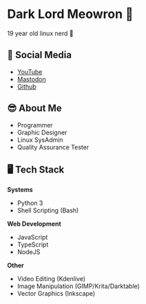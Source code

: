 # Dark Lord Meowron 👋

19 year old linux nerd 🐧

## 📢️ Social Media

* [YouTube](https://https://www.youtube.com/channel/UCEOW3L0mcBhwfkmoFZtSM5Q)
* [Mastodon](https://fosstodon.com/@Hydra_Slash_Linux)
* [Github](https://github.com/rmj1001)

## 😎 About Me

* Programmer
* Graphic Designer
* Linux SysAdmin
* Quality Assurance Tester

## 🖥️ Tech Stack

__Systems__

* Python 3
* Shell Scripting (Bash)

 __Web Development__

* JavaScript
* TypeScript
* NodeJS

 __Other__

* Video Editing (Kdenlive)
* Image Manipulation (GIMP/Krita/Darktable)
* Vector Graphics (Inkscape)
